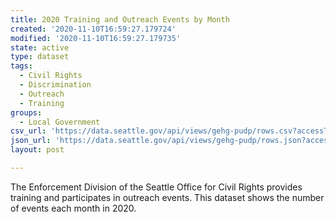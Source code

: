 ```yaml
---
title: 2020 Training and Outreach Events by Month
created: '2020-11-10T16:59:27.179724'
modified: '2020-11-10T16:59:27.179735'
state: active
type: dataset
tags:
  - Civil Rights
  - Discrimination
  - Outreach
  - Training
groups:
  - Local Government
csv_url: 'https://data.seattle.gov/api/views/gehg-pudp/rows.csv?accessType=DOWNLOAD'
json_url: 'https://data.seattle.gov/api/views/gehg-pudp/rows.json?accessType=DOWNLOAD'
layout: post

---
```

The Enforcement Division of the Seattle Office for Civil Rights provides training and participates in outreach events. This dataset shows the number of events each month in 2020.
